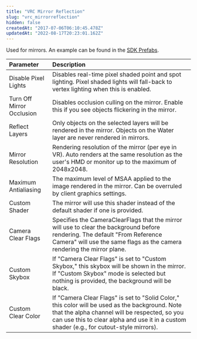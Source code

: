```yaml
---
title: "VRC Mirror Reflection"
slug: "vrc_mirrorreflection"
hidden: false
createdAt: "2017-07-06T06:10:45.478Z"
updatedAt: "2022-08-17T20:23:01.162Z"
---
```

Used for mirrors. An example can be found in the [SDK Prefabs](/creators.vrchat.com/worlds/sdk-prefabs#vrcmirror).

| Parameter                 | Description                                                                                                                                                                                                                                   |
| :------------------------ | :-------------------------------------------------------------------------------------------------------------------------------------------------------------------------------------------------------------------------------------------- |
| Disable Pixel Lights      | Disables real-time pixel shaded point and spot lighting. Pixel shaded lights will fall-back to vertex lighting when this is enabled.                                                                                                          |
| Turn Off Mirror Occlusion | Disables occlusion culling on the mirror. Enable this if you see objects flickering in the mirror.                                                                                                                                            |
| Reflect Layers            | Only objects on the selected layers will be rendered in the mirror. Objects on the Water layer are never rendered in mirrors.                                                                                                                 |
| Mirror Resolution         | Rendering resolution of the mirror (per eye in VR). Auto renders at the same resolution as the user's HMD or monitor up to the maximum of 2048x2048.                                                                                          |
| Maximum Antialiasing      | The maximum level of MSAA applied to the image rendered in the mirror. Can be overruled by client graphics settings.                                                                                                                          |
| Custom Shader             | The mirror will use this shader instead of the default shader if one is provided.                                                                                                                                                             |
| Camera Clear Flags        | Specifies the CameraClearFlags that the mirror will use to clear the background before rendering. The default "From Reference Camera" will use the same flags as the camera rendering the mirror plane.                                       |
| Custom Skybox             | If "Camera Clear Flags" is set to "Custom Skybox," this skybox will be shown in the mirror. If "Custom Skybox" mode is selected but nothing is provided, the background will be black.                                                        |
| Custom Clear Color        | If "Camera Clear Flags" is set to "Solid Color," this color will be used as the background. Note that the alpha channel will be respected, so you can use this to clear alpha and use it in a custom shader (e.g., for cutout-style mirrors). |
